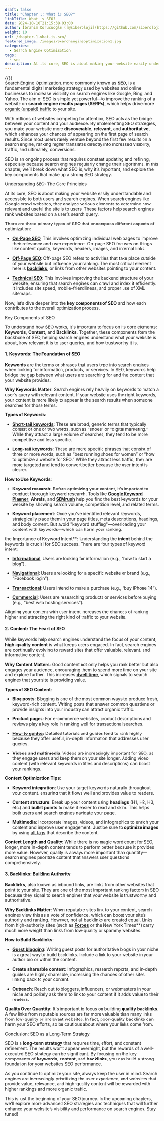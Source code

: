 ```yaml
---
draft: false
title: "Chapter 1: What is SEO?"
linkTitle: What is SEO?
date: 2024-10-10T21:15:38+03:00
author: İbrahim Korucuoğlu ([@siberoloji](https://github.com/siberoloji))
weight: 10
url: /chapter-1-what-is-seo/
featured_image: /images/searchengineoptimization1.jpg
categories:
  - Search Engine Optimisation
tags:
  - seo
description: At its core, SEO is about making your website easily understandable and accessible to both users and search engines.
---
```


{{<youtube AhhVc1sdv8E>}}
<br>
Search Engine Optimization, more commonly known as **SEO**, is a fundamental digital marketing strategy used by websites and online businesses to increase visibility on search engines like Google, Bing, and Yahoo. The aim of SEO is simple yet powerful—to improve the ranking of a website on **search engine results pages (SERPs)**, which helps drive more [organic (unpaid) traffic](/how-to-drive-more-organic-unpaid-traffic/) to your site.

With millions of websites competing for attention, SEO acts as the bridge between your content and your audience. By implementing SEO strategies, you make your website more **discoverable**, **relevant**, and **authoritative**, which enhances your chances of appearing on the first page of search results. Since most users rarely venture beyond the first few results on a search engine, ranking higher translates directly into increased visibility, traffic, and ultimately, conversions.

SEO is an ongoing process that requires constant updating and refining, especially because search engines regularly change their algorithms. In this chapter, we’ll break down what SEO is, why it’s important, and explore the key components that make up a strong SEO strategy.

Understanding SEO: The Core Principles

At its core, SEO is about making your website easily understandable and accessible to both users and search engines. When search engines like Google crawl websites, they analyze various elements to determine how relevant and useful the site is to users. These factors help search engines rank websites based on a user’s search query.

There are three primary types of SEO that encompass different aspects of optimization:

* **[On-Page SEO](/the-crucial-role-of-on-page-seo-in-boosting-your-websites-visibility/)**: This involves optimizing individual web pages to improve their relevance and user experience. On-page SEO focuses on things like content quality, keywords, headers, images, and internal links.

* **[Off-Page SEO](/the-power-of-off-page-seo-building-authority-and-visibility/)**: Off-page SEO refers to activities that take place outside of your website but influence your ranking. The most critical element here is **[backlinks](/what-is-the-importance-of-backlinks/)**, or links from other websites pointing to your content.

* **[Technical SEO](/the-importance-of-technical-seo-how-it-impacts-your-websites-success/)**: This involves improving the backend structure of your website, ensuring that search engines can crawl and index it efficiently. It includes site speed, mobile-friendliness, and proper use of XML sitemaps.

Now, let’s dive deeper into the **key components of SEO** and how each contributes to the overall optimization process.

Key Components of SEO

To understand how SEO works, it's important to focus on its core elements: **Keywords**, **Content**, and **Backlinks**. Together, these components form the backbone of SEO, helping search engines understand what your website is about, how relevant it is to user queries, and how trustworthy it is.

#### 1. Keywords: The Foundation of SEO

**Keywords** are the terms or phrases that users type into search engines when looking for information, products, or services. In SEO, keywords help bridge the gap between what users are searching for and the content that your website provides.

**Why Keywords Matter**: Search engines rely heavily on keywords to match a user’s query with relevant content. If your website uses the right keywords, your content is more likely to appear in the search results when someone searches for those terms.

**Types of Keywords**:

* **[Short-tail keywords](/the-importance-of-short-tail-keywords-foundational-elements-of-seo-success/)**: These are broad, generic terms that typically consist of one or two words, such as “shoes” or “digital marketing.” While they attract a large volume of searches, they tend to be more competitive and less specific.

* **[Long-tail keywords](/long-tail-keywords-power-of-driving-targeted-traffic/)</a>**: These are more specific phrases that consist of three or more words, such as “best running shoes for women” or “how to optimize a website for SEO.” While they attract less traffic, they are more targeted and tend to convert better because the user intent is clearer.

**How to Use Keywords**:

* **Keyword research**: Before optimizing your content, it’s important to conduct thorough keyword research. Tools like **[Google Keyword Planner](/unlocking-the-power-of-google-keyword-planner-for-seo-success/)**, **Ahrefs**, and **[SEMrush](/a-deep-dive-into-semrush-mastering-the-digital-landscape/)** help you find the best keywords for your website by showing search volume, competition level, and related terms.

* **Keyword placement**: Once you've identified relevant keywords, strategically place them in your page titles, meta descriptions, headings, and body content. But avoid "keyword stuffing"—overloading your content with keywords—which can harm your ranking.

the Importance of Keyword Intent**: Understanding the **intent** behind the keywords is crucial for SEO success. There are four types of keyword intent:

* **[Informational](/the-importance-of-informational-intent-for-seo-how-to-use-it-to-boost-your-rankings/)**: Users are looking for information (e.g., “how to start a blog”).

* **[Navigational](/understanding-the-importance-of-navigational-intent-for-seo/)**: Users are looking for a specific website or brand (e.g., “Facebook login”).

* **[Transactional](/transactional-intent-the-key-to-driving-conversions-in-seo/)**: Users intend to make a purchase (e.g., “buy iPhone 14”).

* **[Commercial](/how-commercial-intent-for-seo-is-crucial-for-businesses/)**: Users are researching products or services before buying (e.g., “best web hosting services”).

Aligning your content with user intent increases the chances of ranking higher and attracting the right kind of traffic to your website.

#### 2. Content: The Heart of SEO

While keywords help search engines understand the focus of your content, **high-quality content** is what keeps users engaged. In fact, search engines are continually evolving to reward sites that offer valuable, relevant, and informative content.

**Why Content Matters**: Good content not only helps you rank better but also engages your audience, encouraging them to spend more time on your site and explore further. This increases **[dwell time](/the-importance-of-dwell-time-for-seo-how-it-affects-rankings-and-user-experience/)**, which signals to search engines that your site is providing value.

**Types of SEO Content**: 

* **Blog posts**: Blogging is one of the most common ways to produce fresh, keyword-rich content. Writing posts that answer common questions or provide insights into your industry can attract organic traffic.

* **Product pages**: For e-commerce websites, product descriptions and reviews play a key role in ranking well for transactional searches.

* **[How-to guides](/the-importance-of-how-to-guides-for-seo-boosting-your-online-visibility-and-user-engagement/)**: Detailed tutorials and guides tend to rank highly because they offer useful, in-depth information that addresses user queries.

* **Videos and multimedia**: Videos are increasingly important for SEO, as they engage users and keep them on your site longer. Adding video content (with relevant keywords in titles and descriptions) can boost your rankings.

**Content Optimization Tips**:

* **Keyword integration**: Use your target keywords naturally throughout your content, ensuring that it flows well and provides value to readers.

* **Content structure**: Break up your content using **headings** (H1, H2, H3, etc.) and **bullet points** to make it easier to read and skim. This helps both users and search engines navigate your page.

* **Multimedia**: Incorporate images, videos, and infographics to enrich your content and improve user engagement. Just be sure to **optimize images** by using [alt tags](/the-power-of-alt-tags-optimizing-images-for-seo/) that describe the content.

**Content Length and Quality**: While there is no magic word count for SEO, longer, more in-depth content tends to perform better because it provides more value. However, quality is always more important than quantity—search engines prioritize content that answers user questions comprehensively.

#### 3. Backlinks: Building Authority

**Backlinks**, also known as inbound links, are links from other websites that point to your site. They are one of the most important ranking factors in SEO because they signal to search engines that your website is trustworthy and authoritative.

**Why Backlinks Matter**: When reputable sites link to your content, search engines view this as a vote of confidence, which can boost your site’s authority and ranking. However, not all backlinks are created equal. Links from high-authority sites (such as **[Forbes](https://www.forbes.com)** or the New York Times**) carry much more weight than links from low-quality or spammy websites.

**How to Build Backlinks**:

* **[Guest blogging](/why-guest-blogging-is-important-for-seo/)**: Writing guest posts for authoritative blogs in your niche is a great way to build backlinks. Include a link to your website in your author bio or within the content.

* **Create shareable content**: Infographics, research reports, and in-depth guides are highly shareable, increasing the chances of other sites linking back to your content.

* **Outreach**: Reach out to bloggers, influencers, or webmasters in your niche and politely ask them to link to your content if it adds value to their readers.

**Quality Over Quantity**: It's important to focus on building **quality backlinks**. A few links from reputable sources are far more valuable than many links from low-quality or irrelevant websites. In fact, poor-quality backlinks can harm your SEO efforts, so be cautious about where your links come from.

Conclusion: SEO as a Long-Term Strategy

SEO is a **long-term strategy** that requires time, effort, and constant refinement. The results won’t appear overnight, but the rewards of a well-executed SEO strategy can be significant. By focusing on the key components of **keywords**, **content**, and **backlinks**, you can build a strong foundation for your website’s SEO performance.

As you continue to optimize your site, always keep the user in mind. Search engines are increasingly prioritizing the user experience, and websites that provide value, relevance, and high-quality content will be rewarded with higher rankings and more organic traffic.

This is just the beginning of your SEO journey. In the upcoming chapters, we’ll explore more advanced SEO strategies and techniques that will further enhance your website’s visibility and performance on search engines. Stay tuned!
